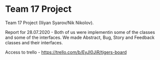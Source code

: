 # Team 17 Project

Team 17 Project (Iliyan Syarov/Nik Nikolov).

Report for 28.07.2020 - Both of us were implementin some of the classes and some of the interfaces.
We made Abstract, Bug, Story and Feedback classes and their interfaces.

Access to trello - https://trello.com/b/EyJI0JiR/tigers-board
